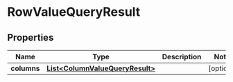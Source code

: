 # RowValueQueryResult

## Properties
Name | Type | Description | Notes
------------ | ------------- | ------------- | -------------
**columns** | [**List&lt;ColumnValueQueryResult&gt;**](ColumnValueQueryResult.md) |  |  [optional]
